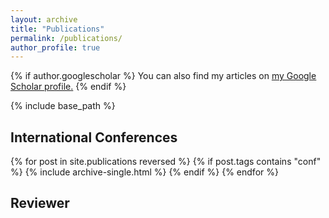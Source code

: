 ```yaml
---
layout: archive
title: "Publications"
permalink: /publications/
author_profile: true
---
```


{% if author.googlescholar %}
  You can also find my articles on <u><a href="{{author.googlescholar}}">my Google Scholar profile</a>.</u>
{% endif %}

{% include base_path %}


International Conferences
------
{% for post in site.publications reversed %}
{% if post.tags  contains "conf" %}
  {% include archive-single.html %}
{% endif %}
{% endfor %}


Reviewer
------
